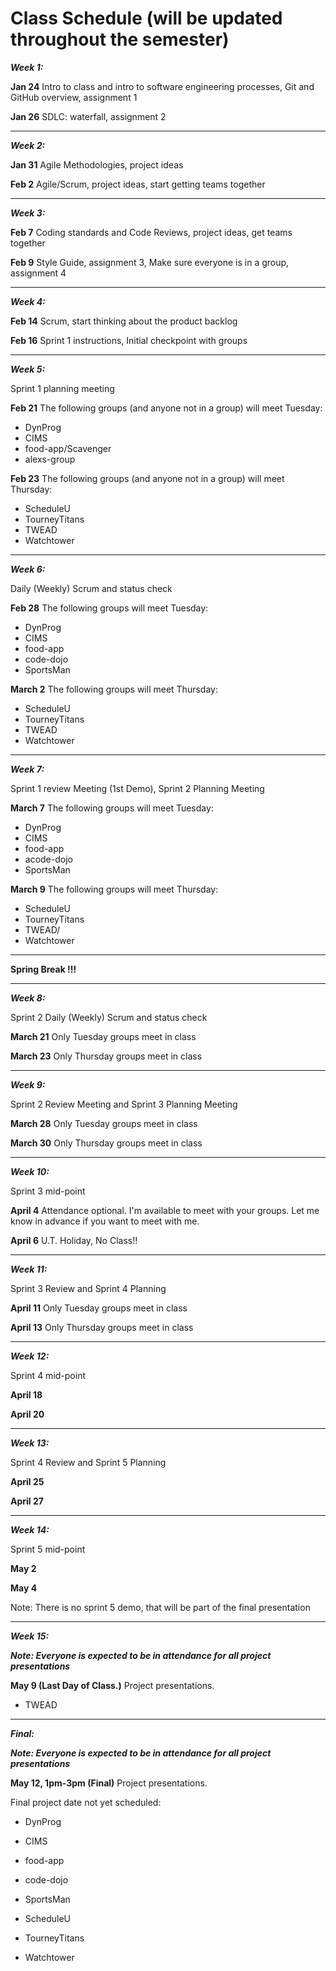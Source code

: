 
# Class Schedule (will be updated throughout the semester)

***Week 1:***

**Jan 24** Intro to class and intro to software engineering processes, Git and GitHub overview, assignment 1

**Jan 26** SDLC: waterfall, assignment 2 

---
***Week 2:***


**Jan 31** Agile Methodologies, project ideas

**Feb 2** Agile/Scrum, project ideas, start getting teams together

---
***Week 3:***


**Feb 7** Coding standards and Code Reviews, project ideas, get teams together

**Feb 9** Style Guide, assignment 3, Make sure everyone is in a group, assignment 4 

---
***Week 4:***


**Feb 14** Scrum, start thinking about the product backlog

**Feb 16** Sprint 1 instructions, Initial checkpoint with groups

---
***Week 5:*** 

Sprint 1 planning meeting

**Feb 21** The following groups (and anyone not in a group) will meet Tuesday:
- DynProg
- CIMS 
- food-app/Scavenger 
- alexs-group

**Feb 23** The following groups (and anyone not in a group) will meet Thursday:
- ScheduleU
- TourneyTitans
- TWEAD
- Watchtower


---
***Week 6:***

Daily (Weekly) Scrum and status check

**Feb 28** The following groups will meet Tuesday:
- DynProg
- CIMS 
- food-app 
- code-dojo
- SportsMan

**March 2** The following groups will meet Thursday:
- ScheduleU
- TourneyTitans
- TWEAD
- Watchtower

---
***Week 7:***

Sprint 1 review Meeting (1st Demo), Sprint 2 Planning Meeting

**March 7** The following groups will meet Tuesday:
- DynProg
- CIMS 
- food-app 
- acode-dojo
- SportsMan 

**March 9** The following groups will meet Thursday:
- ScheduleU
- TourneyTitans
- TWEAD/ 
- Watchtower

---
**Spring Break !!!**

---
***Week 8:***

Sprint 2 Daily (Weekly) Scrum and status check

**March 21** Only Tuesday groups meet in class

**March 23** Only Thursday groups meet in class

---
***Week 9:***

Sprint 2 Review Meeting and Sprint 3 Planning Meeting

**March 28** Only Tuesday groups meet in class

**March 30** Only Thursday groups meet in class

---
***Week 10:***

Sprint 3 mid-point

**April 4** Attendance optional. I'm available to meet with your groups. Let me know in advance if you want to meet with me.

**April 6** U.T. Holiday, No Class!!

---
***Week 11:***

Sprint 3 Review and Sprint 4 Planning

**April 11** Only Tuesday groups meet in class

**April 13** Only Thursday groups meet in class

---
***Week 12:***

Sprint 4 mid-point 

**April 18**

**April 20**

---
***Week 13:***

Sprint 4 Review and Sprint 5 Planning


**April 25**

**April 27**


---
***Week 14:***

Sprint 5 mid-point 

**May 2**

**May 4**

Note: There is no sprint 5 demo, that will be part of the final presentation

---
***Week 15:***

***Note: Everyone is expected to be in attendance for all project presentations***

**May 9 (Last Day of Class.)** Project presentations.
- TWEAD

---
***Final:***

***Note: Everyone is expected to be in attendance for all project presentations***

**May 12, 1pm-3pm (Final)** Project presentations.


Final project date not yet scheduled:
- DynProg
- CIMS 
- food-app 
- code-dojo
- SportsMan

- ScheduleU
- TourneyTitans

- Watchtower
